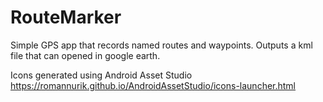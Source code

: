 # RouteMarker
Simple GPS app that records named routes and waypoints. Outputs a kml file that can opened in google earth.

Icons generated using Android Asset Studio https://romannurik.github.io/AndroidAssetStudio/icons-launcher.html
